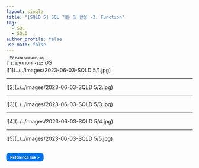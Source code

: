 ```yaml
---
layout: single
title: "[SQLD 5] SQL 기본 및 활용 -3. Function"
tag:
  - SQL
  - SQLD
author_profile: false
use_math: false
---
```


[^]: python 기초 DS

<h3 style="font-size: 8px; margin-top: -45px; font-color: #434343;">
  <a href="https://potettang.github.io/Data%20Science/" style="text-decoration: none; color: #3c3c3c; background-color: #f8f9fa; border-radius: 20px; padding: 5px 10px; display: inline-block;">
    <img src="../images/ImgFile/bf.png" style="height: 12.33px; width: auto; margin-top: -4px; vertical-align: middle;" alt="Python 이미지">
    DATA SCIENCE / SQL
  </a>
</h3>



![1](../../images/2023-06-03-SQLD 5/1.jpg)


------
![2](../../images/2023-06-03-SQLD 5/2.jpg)

------
![3](../../images/2023-06-03-SQLD 5/3.jpg)


------
![4](../../images/2023-06-03-SQLD 5/4.jpg)


------


![5](../../images/2023-06-03-SQLD 5/5.jpg)




<h3 style="font-size: 10px; margin-top: 50px; margin-top: 30px;">
  <a href="https://youtube.com/playlist?list=PLg_wJlcMiuKtGdlIaAZ0rOPPQuTDENnEQ" style="text-decoration: none; color:#ffffff; background-color: #0071e3; border-radius: 8px; padding: 5px 10px; display: inline-block; border: 1px solid #0071e3;">
    Reference link >
  </a>
</h3>




